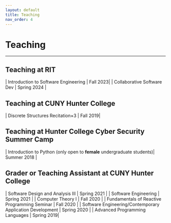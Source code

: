 ```yaml
---
layout: default
title: Teaching
nav_order: 4
---
```


# Teaching

----

## Teaching at RIT

| Introduction to Software Engineering | Fall 2023|
| Collaborative Software Dev | Spring 2024 |


## Teaching at CUNY Hunter College

| Discrete Structures Recitation×3 | Fall 2019|

## Teaching at Hunter College Cyber Security Summer Camp

| Introduction to Python (only open to **female** undergraduate students)| Summer 2018 |

## Grader or Teaching Assistant at CUNY Hunter College

| Software Design and Analysis III | Spring 2021 |
| Software Engineering | Spring 2021 |
| Computer Theory I | Fall 2020 |
| Fundamentals of Reactive Programming Seminar | Fall 2020 |
| Software Engineering/Contemporary Application Development | Spring 2020 |
| Advanced Programming Languages | Spring 2019|
